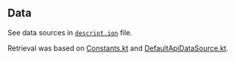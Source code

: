 ## Data

See data sources in [`descript.ion`](descript.ion) file.

Retrieval was based on [Constants.kt][constants] and [DefaultApiDataSource.kt][api].

[api]: https://github.com/touchlab/DroidconKotlin/blob/7ca890a16aaaa814eefc4423bfc6b9d0192092c7/shared/src/commonMain/kotlin/co/touchlab/droidcon/domain/service/impl/DefaultApiDataSource.kt
[constants]: https://github.com/touchlab/DroidconKotlin/blob/8c4e4f569f5570061114eba354ec708d0782b89a/shared/src/commonMain/kotlin/co/touchlab/droidcon/Constants.kt
